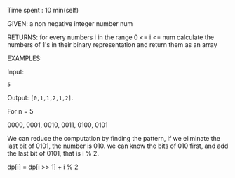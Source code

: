 Time spent : 10 min(self)

GIVEN: a non negative integer number num

RETURNS: for every numbers i in the range 0 <= i <= num calculate the numbers of 1's in their binary representation and return them as an array

EXAMPLES:

Input: 

```
5
```

Output: `[0,1,1,2,1,2]`.



For n = 5

0000, 0001, 0010, 0011, 0100, 0101

We can reduce the computation by finding the pattern, if we eliminate the last bit of 0101, the number is 010. we can know the bits of 010 first, and add the last bit of 0101, that is i % 2.

dp[i] = dp[i >> 1] + i % 2